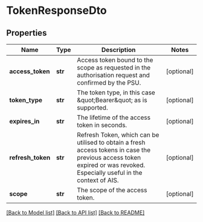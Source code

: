 # TokenResponseDto

## Properties
Name | Type | Description | Notes
------------ | ------------- | ------------- | -------------
**access_token** | **str** | Access token bound to the scope as requested in the authorisation request and confirmed by the PSU. | [optional] 
**token_type** | **str** | The token type, in this case \&quot;Bearer\&quot; as is supported. | [optional] 
**expires_in** | **str** | The lifetime of the access token in seconds. | [optional] 
**refresh_token** | **str** | Refresh Token, which can be utilised to obtain a fresh access tokens in case the previous access token expired or was revoked. Especially useful in the context of AIS. | [optional] 
**scope** | **str** | The scope of the access token. | [optional] 

[[Back to Model list]](../README.md#documentation-for-models) [[Back to API list]](../README.md#documentation-for-api-endpoints) [[Back to README]](../README.md)


